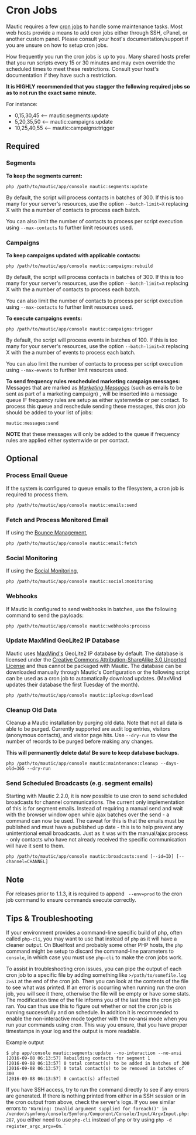 # Cron Jobs #

Mautic requires a few [cron jobs](https://en.wikipedia.org/wiki/Cron) to handle some maintenance tasks. Most web hosts provide a means to add cron jobs either through SSH, cPanel, or another custom panel. Please consult your host's documentation/support if you are unsure on how to setup cron jobs.

How frequently you run the cron jobs is up to you. Many shared hosts prefer that you run scripts every 15 or 30 minutes and may even override the scheduled times to meet these restrictions. Consult your host's documentation if they have such a restriction.

**It is HIGHLY recommended that you stagger the following required jobs so as to not run the exact same minute.**

For instance:
- 0,15,30,45 <— mautic:segments:update
- 5,20,35,50 <— mautic:campaigns:update
- 10,25,40,55 <— mautic:campaigns:trigger
 
## Required ##

### Segments ###
**To keep the segments current:**

```
php /path/to/mautic/app/console mautic:segments:update
```

By default, the script will process contacts in batches of 300. If this is too many for your server's resources, use the option `--batch-limit=X` replacing X with the a number of contacts to process each batch.

You can also limit the number of contacts to process per script execution using `--max-contacts` to further limit resources used.

### Campaigns ###
**To keep campaigns updated with applicable contacts:**

```
php /path/to/mautic/app/console mautic:campaigns:rebuild
```

By default, the script will process contacts in batches of 300. If this is too many for your server's resources, use the option `--batch-limit=X` replacing X with the a number of contacts to process each batch.

You can also limit the number of contacts to process per script execution using `--max-contacts` to further limit resources used.

**To execute campaigns events:**

```
php /path/to/mautic/app/console mautic:campaigns:trigger
```

By default, the script will process events in batches of 100. If this is too many for your server's resources, use the option `--batch-limit=X` replacing X with the a number of events to process each batch.

You can also limit the number of contacts to process per script execution using `--max-events` to further limit resources used.

**To send frequency rules rescheduled marketing campaign messages:**
Messages that are marked as [_Marketing Messages_](./../contacts/message_queue.md) (such as emails to be sent as part of a marketing campaign) , will be inserted into a message queue IF frequency rules are setup as either systemwide or per contact. To process this queue and reschedule sending these messages, this cron job should be added to your list of jobs:

`mautic:messages:send`

**NOTE** that these messages will only be added to the queue if frequency rules are applied either systemwide or per contact.
## Optional ##

### Process Email Queue ###

If the system is configured to queue emails to the filesystem, a cron job is required to process them.

```
php /path/to/mautic/app/console mautic:emails:send
```

### Fetch and Process Monitored Email ###

If using the [Bounce Management](./../emails/bounce_management.html),

```
php /path/to/mautic/app/console mautic:email:fetch
```

### Social Monitoring ###

If using the [Social Monitoring](./../social-monitoring/index.html),

```
php /path/to/mautic/app/console mautic:social:monitoring
```

### Webhooks

If Mautic is configured to send webhooks in batches, use the following command to send the payloads:

```
php /path/to/mautic/app/console mautic:webhooks:process
```

### Update MaxMind GeoLite2 IP Database

Mautic uses [MaxMind's](http://www.maxmind.com) GeoLite2 IP database by default. The database is licensed under the [Creative Commons Attribution-ShareAlike 3.0 Unported License](http://creativecommons.org/licenses/by-sa/3.0/) and thus cannot be packaged with Mautic. The database can be downloaded manually through Mautic's Configuration or the following script can be used as a cron job to automatically download updates. (MaxMind updates their database the first Tuesday of the month).

```
php /path/to/mautic/app/console mautic:iplookup:download
```

### Cleanup Old Data

Cleanup a Mautic installation by purging old data. Note that not all data is able to be purged. Currently supported are audit log entries, visitors (anonymous contacts), and visitor page hits. Use `--dry-run` to view the number of records to be purged before making any changes.

**This will permanently delete data! Be sure to keep database backups.**

```
php /path/to/mautic/app/console mautic:maintenance:cleanup --days-old=365 --dry-run
```

### Send Scheduled Broadcasts (e.g. segment emails)

Starting with Mautic 2.2.0, it is now possible to use cron to send scheduled broadcasts for channel communications. The current only implementation of this is for segment emails. Instead of requiring a manual send and wait with the browser window open while ajax batches over the send - a command can now be used. The caveat for this is that the emails must be published and must have a published up date - this is to help prevent any unintentional email broadcasts. Just as it was with the manual/ajax process - only contacts who have not already received the specific communication will have it sent to them.

```
php /path/to/mautic/app/console mautic:broadcasts:send [--id=ID] [--channel=CHANNEL]
```

## Note ##

For releases prior to 1.1.3, it is required to append ` --env=prod` to the cron job command to ensure commands execute correctly.

## Tips & Troubleshooting ##

If your environment provides a command-line specific build of php, often called `php-cli`, you may want to use that instead of `php` as it will have a cleaner output.  On BlueHost and probably some other PHP hosts, the `php` command might be setup to discard the command-line parameters to `console`, in which case you must use `php-cli` to make the cron jobs work.

To assist in troubleshooting cron issues, you can pipe the output of each cron job to a specific file by adding something like `>/path/to/somefile.log 2>&1` at the end of the cron job. Then you can look at the contents of the file to see what was printed. If an error is occurring when running run the cron job, you will see it there, otherwise the file will be empty or have some stats. The modification time of the file informs you of the last time the cron job ran. You can thus use this to figure out whether or not the cron job is running successfully and on schedule. In addition it is recommended to enable the non-interactive mode together with the no-ansi mode when you run your commands using cron. This way you ensure, that you have proper timestamps in your log and the output is more readable.

Example output
```
$ php app/console mautic:segments:update --no-interaction --no-ansi
[2016-09-08 06:13:57] Rebuilding contacts for segment 1
[2016-09-08 06:13:57] 0 total contact(s) to be added in batches of 300
[2016-09-08 06:13:57] 0 total contact(s) to be removed in batches of 300
[2016-09-08 06:13:57] 0 contact(s) affected
```


If you have SSH access, try to run the command directly to see if any errors are generated. If there is nothing printed from either in a SSH session or in the cron output from above, check the server's logs. If you see similar errors to `'Warning: Invalid argument supplied for foreach()' in /vendor/symfony/console/Symfony/Component/Console/Input/ArgvInput.php:287`, you either need to use `php-cli` instead of `php` or try using `php -d register_argc_argv=On`.
`
